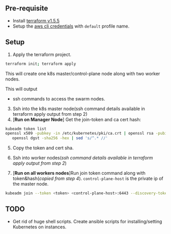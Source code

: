 ## Pre-requisite
- Install [terraform v1.5.5](https://www.terraform.io/downloads.html)
- Setup the [aws cli credentials](https://docs.aws.amazon.com/cli/latest/userguide/cli-chap-configure.html) with `default` profile name.

## Setup

1. Apply the terraform project.
```bash
terraform init; terraform apply
```
This will create one k8s master/control-plane node along with two worker nodes.  

This will output
* ssh commands to access the swarm nodes.

3. Ssh into the k8s master node(ssh command details available in terraform apply output from step 2) 
4. [**Run on Manager Node**] Get the join-token and ca cert hash:
```bash
kubeadm token list
openssl x509 -pubkey -in /etc/kubernetes/pki/ca.crt | openssl rsa -pubin -outform der 2>/dev/null | \
   openssl dgst -sha256 -hex | sed 's/^.* //'
```

5. Copy the token and cert sha.

6. Ssh into worker nodes(_ssh command details available in terraform apply output from step 2_) 
7. [**Run on all workers nodes**]Run join token command along with token&hash(_copied from step 4_). `control-plane-host` is the private ip of the master node.
```bash
kubeadm join --token <token> <control-plane-host>:6443 --discovery-token-ca-cert-hash sha256:<hash>
```

## TODO 
- Get rid of huge shell scripts. Create ansible scripts for installing/setting Kubernetes on instances. 